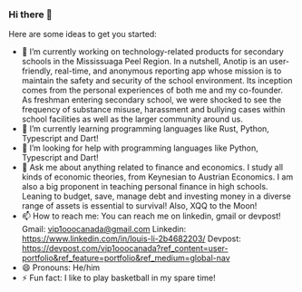### Hi there 👋

Here are some ideas to get you started:

- 🔭 I’m currently working on technology-related products for secondary schools in the Mississuaga Peel Region. In a nutshell, Anotip is an user-friendly, real-time, and anonymous reporting app whose mission is to maintain the safety and security of the school environment. Its inception comes from the personal experiences of both me and my co-founder. As freshman entering secondary school, we were shocked to see the frequency of substance misuse, harassment and bullying cases within school facilities as well as the larger community around us.
- 🌱 I’m currently learning programming languages like Rust, Python, Typescript and Dart!
- 🤔 I’m looking for help with programming languages like Python, Typescript and Dart!
- 💬 Ask me about anything related to finance and economics. I study all kinds of economic theories, from Keynesian to Austrian Economics. I am also a big proponent in teaching personal finance in high schools. Leaning to budget, save, manage debt and investing money in a diverse range of assets is essential to survival! Also, XQQ to the Moon! 
- 📫 How to reach me: You can reach me on linkedin, gmail or devpost!
Gmail: vip1ooocanada@gmail.com
Linkedin: https://www.linkedin.com/in/louis-li-2b4682203/
Devpost: https://devpost.com/vip1ooocanada?ref_content=user-portfolio&ref_feature=portfolio&ref_medium=global-nav
- 😄 Pronouns: He/him
- ⚡ Fun fact: I like to play basketball in my spare time!
